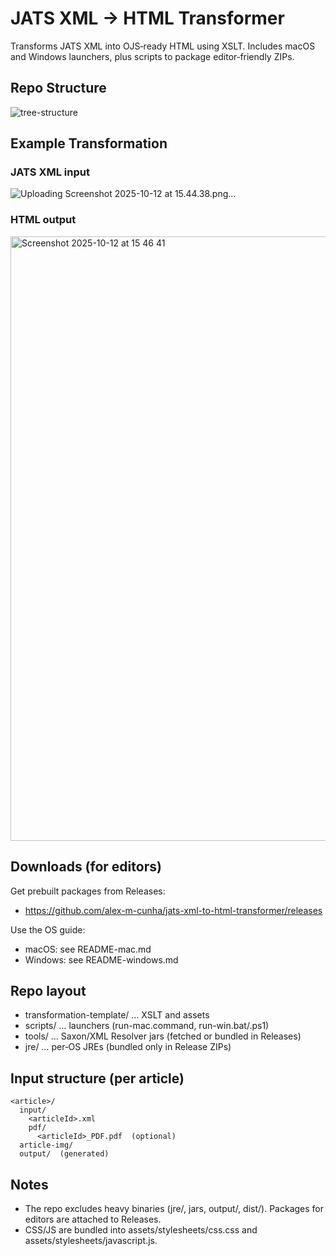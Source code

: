 # JATS XML → HTML Transformer
Transforms JATS XML into OJS‑ready HTML using XSLT. Includes macOS and Windows launchers, plus scripts to package editor‑friendly ZIPs.

## Repo Structure
![tree-structure](https://github.com/user-attachments/assets/bd454166-30e9-4564-b6d6-c0903acba7cc)

## Example Transformation

### JATS XML input
![Uploading Screenshot 2025-10-12 at 15.44.38.png…]()

### HTML output
<img width="1728" height="967" alt="Screenshot 2025-10-12 at 15 46 41" src="https://github.com/user-attachments/assets/52cc3cca-261d-4ec4-9400-a201dca72119" />


## Downloads (for editors)
Get prebuilt packages from Releases:
- https://github.com/alex-m-cunha/jats-xml-to-html-transformer/releases

Use the OS guide:
- macOS: see README-mac.md
- Windows: see README-windows.md

## Repo layout
- transformation-template/ … XSLT and assets
- scripts/ … launchers (run-mac.command, run-win.bat/.ps1)
- tools/ … Saxon/XML Resolver jars (fetched or bundled in Releases)
- jre/ … per‑OS JREs (bundled only in Release ZIPs)

## Input structure (per article)
```
<article>/
  input/
    <articleId>.xml
    pdf/
      <articleId>_PDF.pdf  (optional)
  article-img/
  output/  (generated)
```

## Notes
- The repo excludes heavy binaries (jre/, jars, output/, dist/). Packages for editors are attached to Releases.
- CSS/JS are bundled into assets/stylesheets/css.css and assets/stylesheets/javascript.js.
